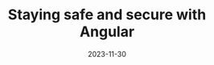 ---
slug: staying-safe-with-angular
tag: Security
title: Staying safe and secure with Angular
description: We love Angular because it’s a best-in-class web framework with top-notch features and capabilities. But did you know Angular also keeps your application safe and secure from web vulnerabilities? Security breaches can impact businesses financially and their reputation, so ensuring we’re following best security practices is essential. The Open Web Application Security Project (OWASP) guides us by identifying the most common and impactful web vulnerabilities.
date: '2023-11-30'
authors: '[{"name": "Alisa Duncan","biography":"Alisa is a Developer Advocate at Google on the Angular team. She is passionate about helping others learn and improve their lives through technology. She is also a co-organizer of GDG New Orleans and Angular New Orleans.","image": "photo/authors/alisa-duncan.webp","link": "https://alisaduncan.dev"}]'
location: '{"name": "Spaces Laurentina - Viale Luca Gaurico 91/93","mapsLink":"https://maps.app.goo.gl/DHtZNNd8r8DNdmjN8"}'
image: photo/workshop-staying-safe-20231130.webp
link: /workshops/staying-safe-with-angular'
ticket: https://ti.to/ngrome-events/staying-safe-angular-with-alisa-duncan
col: 1
---
